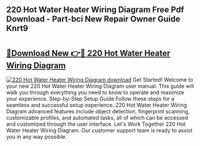 ## 220 Hot Water Heater Wiring Diagram Free Pdf Download - Part-bci New Repair Owner Guide Knrt9

# <h2><a href="http://dfjiput.blite.top/?on=220+Hot+Water+Heater+Wiring+Diagram">🔗Download New 👉🔴 220 Hot Water Heater Wiring Diagram</a></h2>

[![220 Hot Water Heater Wiring Diagram download](https://i.imgur.com/lujVjoI.png)](http://dfjiput.blite.top/?on=220+Hot+Water+Heater+Wiring+Diagram)
Get Started! Welcome to your new 220 Hot Water Heater Wiring Diagram user manual. This guide will walk you through everything you need to know to operate and maximize your experience. Step-by-Step Setup Guide Follow these steps for a seamless and successful setup experience. 220 Hot Water Heater Wiring Diagram advanced features include object detection, fingerprint scanning, customizable profiles, and automated tasks, all of which can be accessed and customized through the user interface. Let's Work Together 220 Hot Water Heater Wiring Diagram. Our customer support team is ready to assist you in any way possible.
